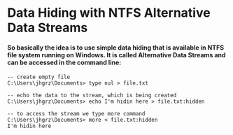 # Data Hiding with NTFS Alternative Data Streams

#### So basically the idea is to use simple data hiding that is available in NTFS file system running on Windows. It is called Alternative Data Streams and can be accessed in the command line:

```shell
-- create empty file
C:\Users\jhgrz\Documents> type nul > file.txt

-- echo the data to the stream, which is being created
C:\Users\jhgrz\Documents> echo I'm hidin here > file.txt:hidden

-- to access the stream we type more command
C:\Users\jhgrz\Documents> more < file.txt:hidden
I'm hidin here
```
